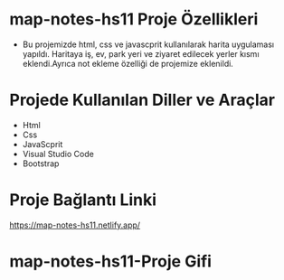 # map-notes-hs11 Proje Özellikleri
<ul>
  <li>Bu projemizde html, css ve javascprit kullanılarak harita uygulaması yapıldı. Haritaya iş, ev, park yeri ve ziyaret edilecek yerler kısmı eklendi.Ayrıca not ekleme özelliği de projemize eklenildi.</li>
</ul>

# Projede Kullanılan Diller ve Araçlar

<ul>
  <li>Html</li>
  <li>Css</li>
  <li>JavaScprit</li>
  <li>Visual Studio Code</li>
   <li>Bootstrap</li>
</ul>

# Proje Bağlantı Linki
https://map-notes-hs11.netlify.app/

# map-notes-hs11-Proje Gifi
